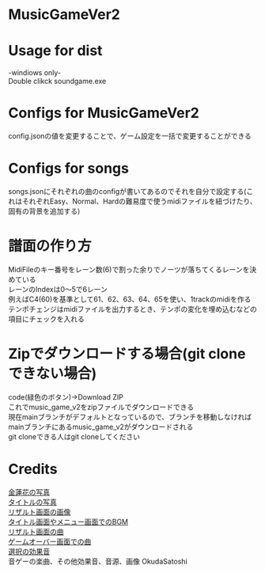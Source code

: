 # MusicGameVer2
  
# Usage for dist
-windiows only-  
Double clikck soundgame.exe  
# Configs for MusicGameVer2
config.jsonの値を変更することで、ゲーム設定を一括で変更することができる  
# Configs for songs
songs.jsonにそれぞれの曲のconfigが書いてあるのでそれを自分で設定する(これはそれぞれEasy、Normal、Hardの難易度で使うmidiファイルを紐づけたり、固有の背景を追加する)  
# 譜面の作り方
MidiFileのキー番号をレーン数(6)で割った余りでノーツが落ちてくるレーンを決めている  
レーンのIndexは0～5で6レーン  
例えばC4(60)を基準として61、62、63、64、65を使い、1trackのmidiを作る  
テンポチェンジはmidiファイルを出力するとき、テンポの変化を埋め込むなどの項目にチェックを入れる  
# Zipでダウンロードする場合(git cloneできない場合)
code(緑色のボタン)→Download ZIP  
これでmusic_game_v2をzipファイルでダウンロードできる  
現在mainブランチがデフォルトとなっているので、ブランチを移動しなければmainブランチにあるmusic_game_v2がダウンロードされる  
git cloneできる人はgit cloneしてください  
# Credits
[金蓮花の写真](https://www.photo-ac.com/main/detail/3449407&title=%E3%83%8A%E3%82%B9%E3%82%BF%E3%83%81%E3%83%A5%E3%83%BC%E3%83%A0_%E3%82%AD%E3%83%B3%E3%83%AC%E3%83%B3%E3%82%AB)  
[タイトルの写真](https://hdqwalls.com/wallpaper/1920x1080/retro-sunwave-8k)  
[リザルト画面の画像](https://www.ims-support.net/archives/image/article-post353/#toc2)  
[タイトル画面やメニュー画面でのBGM](https://dova-s.jp/bgm/play17198.html)  
[リザルト画面の曲](https://youtu.be/4_SuCRQx7CI?si=5BHMGZhylJ0tZGg6)  
[ゲームオーバー画面での曲](https://youtu.be/ry8Il7JIFDA?si=bCYRJqZ32ziAb3UE)  
[選択の効果音](https://www.youtube.com/watch?v=Ge2zHoXskC8)  
音ゲーの楽曲、その他効果音、音源、画像 OkudaSatoshi  
